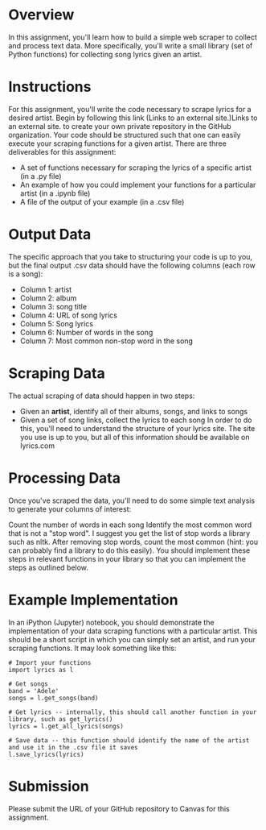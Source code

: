 # Overview
In this assignment, you'll learn how to build a simple web scraper to collect and process text data. More specifically, you'll write a small library (set of Python functions) for collecting song lyrics given an artist.

# Instructions
For this assignment, you'll write the code necessary to scrape lyrics for a desired artist. Begin by following this link (Links to an external site.)Links to an external site. to create your own private repository in the GitHub organization. Your code should be structured such that one can easily execute your scraping functions for a given artist. There are three deliverables for this assignment:

- A set of functions necessary for scraping the lyrics of a specific artist (in a .py file)
- An example of how you could implement your functions for a particular artist (in a .ipynb file)
- A file of the output of your example (in a .csv file)
# Output Data
The specific approach that you take to structuring your code is up to you, but the final output .csv data should have the following columns (each row is a song):

- Column 1: artist
- Column 2: album
- Column 3: song title
- Column 4: URL of song lyrics
- Column 5: Song lyrics
- Column 6: Number of words in the song
- Column 7: Most common non-stop word in the song
# Scraping Data
The actual scraping of data should happen in two steps:

- Given an **artist**, identify all of their albums, songs, and links to songs
- Given a set of song links, collect the lyrics to each song
In order to do this, you'll need to understand the structure of your lyrics site. The site you use is up to you, but all of this information should be available on lyrics.com

# Processing Data
Once you've scraped the data, you'll need to do some simple text analysis to generate your columns of interest: 

Count the number of words in each song
Identify the most common word that is not a "stop word". I suggest you get the list of stop words a library such as nltk. After removing stop words, count the most common (hint: you can probably find a library to do this easily).
You should implement these steps in relevant functions in your library so that you can implement the steps as outlined below. 

# Example Implementation
In an iPython (Jupyter) notebook, you should demonstrate the implementation of your data scraping functions with a particular artist. This should be a short script in which you can simply set an artist, and run your scraping functions. It may look something like this:
```
# Import your functions
import lyrics as l

# Get songs
band = 'Adele'
songs = l.get_songs(band) 

# Get lyrics -- internally, this should call another function in your library, such as get_lyrics()
lyrics = l.get_all_lyrics(songs)

# Save data -- this function should identify the name of the artist and use it in the .csv file it saves
l.save_lyrics(lyrics)
```
# Submission
Please submit the URL of your GitHub repository to Canvas for this assignment.